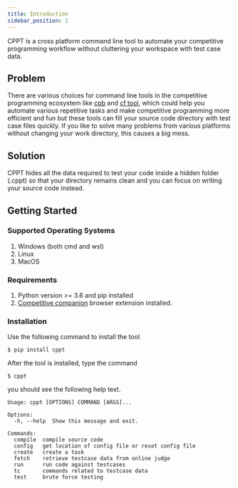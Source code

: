 ```yaml
---
title: Introduction
sidebar_position: 1
---
```


CPPT is a cross platform command line tool to automate your competitive programming workflow without cluttering your workspace with test case data.

## Problem

There are various choices for command line tools in the competitive programming ecosystem like [cpb](https://searleser97.github.io/cpbooster/) and [cf tool](https://github.com/xalanq/cf-tool), which could help you automate various repetitive tasks and make competitive programming more efficient and fun but these tools can fill your source code directory with test case files quickly. If you like to solve many problems from various platforms without changing your work directory, this causes a big mess.

## Solution

CPPT hides all the data required to test your code inside a hidden folder (.cppt) so that your directory remains clean and you can focus on writing your source code instead.

## Getting Started

### Supported Operating Systems

1. Windows (both cmd and wsl)
2. Linux
3. MacOS

### Requirements

1. Python version >= 3.6 and pip installed
2. [Competitive companion](https://github.com/jmerle/competitive-companion) browser extension installed.

### Installation

Use the following command to install the tool

```shell
$ pip install cppt
```

After the tool is installed, type the command

```shell
$ cppt
```

you should see the following help text.

```
Usage: cppt [OPTIONS] COMMAND [ARGS]...

Options:
  -h, --help  Show this message and exit.

Commands:
  compile  compile source code
  config   get location of config file or reset config file
  create   create a task
  fetch    retrieve testcase data from online judge
  run      run code against testcases
  tc       commands related to testcase data
  test     brute force testing
```
